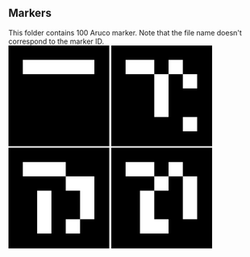 ## Markers

This folder contains 100 Aruco marker. Note that the file name doesn't correspond to the marker ID.  
<img src="https://github.com/hpotechius/DCAITI-Project/blob/master/Markers/marker000.png" width="200">
<img src="https://github.com/hpotechius/DCAITI-Project/blob/master/Markers/marker050.png" width="200">
<img src="https://github.com/hpotechius/DCAITI-Project/blob/master/Markers/marker075.png" width="200">
<img src="https://github.com/hpotechius/DCAITI-Project/blob/master/Markers/marker099.png" width="200">